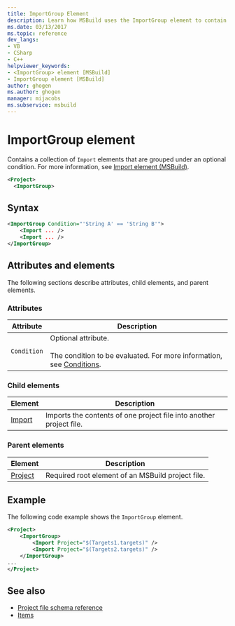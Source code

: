 ```yaml
---
title: ImportGroup Element
description: Learn how MSBuild uses the ImportGroup element to contain a collection of Import elements that are grouped under an optional condition.
ms.date: 03/13/2017
ms.topic: reference
dev_langs:
- VB
- CSharp
- C++
helpviewer_keywords:
- <ImportGroup> element [MSBuild]
- ImportGroup element [MSBuild]
author: ghogen
ms.author: ghogen
manager: mijacobs
ms.subservice: msbuild
---
```

# ImportGroup element

  
Contains a collection of `Import` elements that are grouped under an optional condition. For more information, see [Import element (MSBuild)](../msbuild/import-element-msbuild.md).

```xml
<Project>
  <ImportGroup>
```

## Syntax

```xml
<ImportGroup Condition="'String A' == 'String B'">
    <Import ... />
    <Import ... />
</ImportGroup>
```

## Attributes and elements

 The following sections describe attributes, child elements, and parent elements.

### Attributes

|Attribute|Description|
|---------------|-----------------|
|`Condition`|Optional attribute.<br /><br /> The condition to be evaluated. For more information, see [Conditions](../msbuild/msbuild-conditions.md).|

### Child elements

|Element|Description|
|-------------|-----------------|
|[Import](../msbuild/import-element-msbuild.md)|Imports the contents of one project file into another project file.|

### Parent elements

| Element | Description |
| - | - |
| [Project](../msbuild/project-element-msbuild.md) | Required root element of an MSBuild project file. |

## Example

 The following code example shows the `ImportGroup` element.

```xml
<Project>
    <ImportGroup>
        <Import Project="$(Targets1.targets)" />
        <Import Project="$(Targets2.targets)" />
    </ImportGroup>
...
</Project>
```

## See also

- [Project file schema reference](../msbuild/msbuild-project-file-schema-reference.md)
- [Items](../msbuild/msbuild-items.md)
